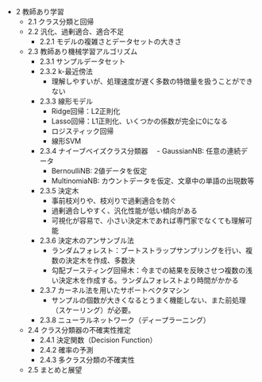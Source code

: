 - 2 教師あり学習
  - 2.1 クラス分類と回帰
  - 2.2 汎化、過剰適合、適合不足
    - 2.2.1 モデルの複雑さとデータセットの大きさ
  - 2.3 教師あり機械学習アルゴリズム
    - 2.3.1 サンプルデータセット
    - 2.3.2 k-最近傍法
      - 理解しやすいが、処理速度が遅く多数の特徴量を扱うことができない
    - 2.3.3 線形モデル
      - Ridge回帰：L2正則化
      - Lasso回帰：L1正則化、いくつかの係数が完全に0になる
      - ロジスティック回帰
      - 線形SVM
    - 2.3.4 ナイーブベイズクラス分類器
    　- GaussianNB: 任意の連続データ
      - BernoulliNB: 2値データを仮定
      - MultinomiaNB: カウントデータを仮定、文章中の単語の出現数等
    - 2.3.5 決定木
      - 事前枝刈りや、枝刈りで過剰適合を防ぐ
      - 過剰適合しやすく、汎化性能が低い傾向がある
      - 可視化が容易で、小さい決定木であれば専門家でなくても理解可能
    - 2.3.6 決定木のアンサンブル法
      - ランダムフォレスト：ブートストラップサンプリングを行い、複数の決定木を作成、多数決
      - 勾配ブースティング回帰木：今までの結果を反映させつ複数の浅い決定木を作成する。ランダムフォレストより時間がかかる
    - 2.3.7 カーネル法を用いたサポートベクタマシン
      - サンプルの個数が大きくなるとうまく機能しない、また前処理（スケーリング）が必要。
    - 2.3.8 ニューラルネットワーク（ディープラーニング）
  - 2.4 クラス分類器の不確実性推定
    - 2.4.1 決定関数（Decision Function）
    - 2.4.2 確率の予測
    - 2.4.3 多クラス分類の不確実性
  - 2.5 まとめと展望
